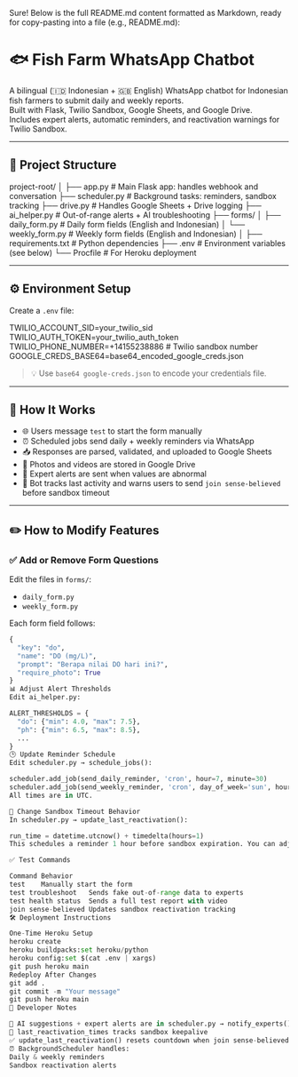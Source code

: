 Sure! Below is the full README.md content formatted as Markdown, ready for copy-pasting into a file (e.g., README.md):

# 🐟 Fish Farm WhatsApp Chatbot

A bilingual (🇮🇩 Indonesian + 🇬🇧 English) WhatsApp chatbot for Indonesian fish farmers to submit daily and weekly reports.  
Built with Flask, Twilio Sandbox, Google Sheets, and Google Drive.  
Includes expert alerts, automatic reminders, and reactivation warnings for Twilio Sandbox.

---

## 📁 Project Structure

project-root/
│
├── app.py # Main Flask app: handles webhook and conversation
├── scheduler.py # Background tasks: reminders, sandbox tracking
├── drive.py # Handles Google Sheets + Drive logging
├── ai_helper.py # Out-of-range alerts + AI troubleshooting
├── forms/
│ ├── daily_form.py # Daily form fields (English and Indonesian)
│ └── weekly_form.py # Weekly form fields (English and Indonesian)
│
├── requirements.txt # Python dependencies
├── .env # Environment variables (see below)
└── Procfile # For Heroku deployment


---

## ⚙️ Environment Setup

Create a `.env` file:

TWILIO_ACCOUNT_SID=your_twilio_sid
TWILIO_AUTH_TOKEN=your_twilio_auth_token
TWILIO_PHONE_NUMBER=+14155238886 # Twilio sandbox number
GOOGLE_CREDS_BASE64=base64_encoded_google_creds.json


> 💡 Use `base64 google-creds.json` to encode your credentials file.

---

## 🚦 How It Works

- 🌐 Users message `test` to start the form manually
- ⏰ Scheduled jobs send daily + weekly reminders via WhatsApp
- 📥 Responses are parsed, validated, and uploaded to Google Sheets
- 📸 Photos and videos are stored in Google Drive
- 📡 Expert alerts are sent when values are abnormal
- 🔁 Bot tracks last activity and warns users to send `join sense-believed` before sandbox timeout

---

## ✏️ How to Modify Features

### ✅ Add or Remove Form Questions

Edit the files in `forms/`:
- `daily_form.py`
- `weekly_form.py`

Each form field follows:
```python
{
  "key": "do",
  "name": "DO (mg/L)",
  "prompt": "Berapa nilai DO hari ini?",
  "require_photo": True
}
📊 Adjust Alert Thresholds
Edit ai_helper.py:

ALERT_THRESHOLDS = {
  "do": {"min": 4.0, "max": 7.5},
  "ph": {"min": 6.5, "max": 8.5},
  ...
}
🕒 Update Reminder Schedule
Edit scheduler.py → schedule_jobs():

scheduler.add_job(send_daily_reminder, 'cron', hour=7, minute=30)
scheduler.add_job(send_weekly_reminder, 'cron', day_of_week='sun', hour=5, minute=0)
All times are in UTC.

🔁 Change Sandbox Timeout Behavior
In scheduler.py → update_last_reactivation():

run_time = datetime.utcnow() + timedelta(hours=1)
This schedules a reminder 1 hour before sandbox expiration. You can adjust this to any time before the 72-hour limit.

✅ Test Commands

Command	Behavior
test	Manually start the form
test troubleshoot	Sends fake out-of-range data to experts
test health status	Sends a full test report with video
join sense-believed	Updates sandbox reactivation tracking
🛠 Deployment Instructions

One-Time Heroku Setup
heroku create
heroku buildpacks:set heroku/python
heroku config:set $(cat .env | xargs)
git push heroku main
Redeploy After Changes
git add .
git commit -m "Your message"
git push heroku main
🔧 Developer Notes

🧠 AI suggestions + expert alerts are in scheduler.py → notify_experts()
🔁 last_reactivation_times tracks sandbox keepalive
✅ update_last_reactivation() resets countdown when join sense-believed is sent
⏰ BackgroundScheduler handles:
Daily & weekly reminders
Sandbox reactivation alerts